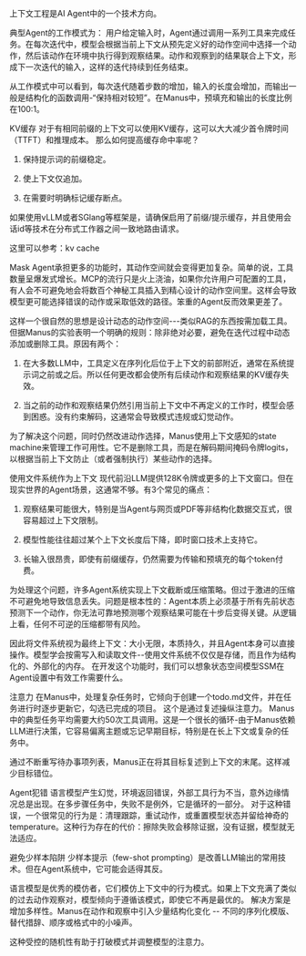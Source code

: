 上下文工程是AI Agent中的一个技术方向。

典型Agent的工作模式为： 用户给定输入时，Agent通过调用一系列工具来完成任务。在每次迭代中，模型会根据当前上下文从预先定义好的动作空间中选择一个动作，然后该动作在环境中执行得到观察结果。动作和观察到的结果联合上下文，形成下一次迭代的输入，这样的迭代持续到任务结束。

从工作模式中可以看到，每次迭代随着步数的增加，输入的长度会增加，而输出一般是结构化的函数调用-“保持相对较短”。在Manus中，预填充和输出的长度比例在100:1。

KV缓存
对于有相同前缀的上下文可以使用KV缓存，这可以大大减少首令牌时间（TTFT）和推理成本。 那么如何提高缓存命中率呢？

1. 保持提示词的前缀稳定。

2. 使上下文仅追加。

3. 在需要时明确标记缓存断点。

如果使用vLLM或者SGlang等框架是，请确保启用了前缀/提示缓存，并且使用会话id等技术在分布式工作器之间一致地路由请求。

这里可以参考：kv cache

Mask
Agent承担更多的功能时，其动作空间就会变得更加复杂。简单的说，工具数量呈爆发式增长。MCP的流行只是火上浇油，如果你允许用户可配置的工具，有人会不可避免地会将数百个神秘工具插入到精心设计的动作空间里。这样会导致模型更可能选择错误的动作或采取低效的路径。笨重的Agent反而效果更差了。

这样一个很自然的思想是设计动态的动作空间---类似RAG的东西按需加载工具。 但据Manus的实验表明一个明确的规则：除非绝对必要，避免在迭代过程中动态添加或删除工具。原因有两个：

1. 在大多数LLM中，工具定义在序列化后位于上下文的前部附近，通常在系统提示词之前或之后。所以任何更改都会使所有后续动作和观察结果的KV缓存失效。

2. 当之前的动作和观察结果仍然引用当前上下文中不再定义的工作时，模型会感到困惑。没有约束解码，这通常会导致模式违规或幻觉动作。

为了解决这个问题，同时仍然改进动作选择，Manus使用上下文感知的state machine来管理工作可用性。它不是删除工具，而是在解码期间掩码令牌logits，以根据当前上下文防止（或者强制执行）某些动作的选择。

使用文件系统作为上下文
现代前沿LLM提供128K令牌或更多的上下文窗口。但在现实世界的Agent场景，这通常不够。有3个常见的痛点：

1. 观察结果可能很大，特别是当Agent与网页或PDF等非结构化数据交互式，很容易超过上下文限制。

2. 模型性能往往超过某个上下文长度后下降，即时窗口技术上支持它。

3. 长输入很昂贵，即使有前缀缓存，仍然需要为传输和预填充的每个token付费。

为处理这个问题，许多Agent系统实现上下文截断或压缩策略。但过于激进的压缩不可避免地导致信息丢失。问题是根本性的：Agent本质上必须基于所有先前状态预测下一个动作，你无法可靠地预测哪个观察结果可能在十步后变得关键。从逻辑上看，任何不可逆的压缩都带有风险。

因此将文件系统视为最终上下文：大小无限，本质持久，并且Agent本身可以直接操作。模型学会按需写入和读取文件--使用文件系统不仅仅是存储，而且作为结构化的、外部化的内存。 在开发这个功能时，我们可以想象状态空间模型SSM在Agent设置中有效工作需要什么。

注意力
在Manus中，处理复杂任务时，它倾向于创建一个todo.md文件，并在任务进行时逐步更新它，勾选已完成的项目。 这个是通过复述操纵注意力。 Manus中的典型任务平均需要大约50次工具调用。这是一个很长的循环-由于Manus依赖LLM进行决策，它容易偏离主题或忘记早期目标，特别是在长上下文或复杂的任务中。

通过不断重写待办事项列表，Manus正在将其目标复述到上下文的末尾。这样减少目标错位。

Agent犯错
语言模型产生幻觉，环境返回错误，外部工具行为不当，意外边缘情况总是出现。在多步骤任务中，失败不是例外，它是循环的一部分。 对于这种错误，一个很常见的行为是：清理跟踪，重试动作，或重置模型状态并留给神奇的temperature。这种行为存在的代价：擦除失败会移除证据，没有证据，模型就无法适应。

避免少样本陷阱
少样本提示（few-shot prompting）是改善LLM输出的常用技术。但在Agent系统中，它可能会适得其反。

语言模型是优秀的模仿者，它们模仿上下文中的行为模式。如果上下文充满了类似的过去动作观察对，模型倾向于遵循该模式，即使它不再是最优的。 解决方案是增加多样性。Manus在动作和观察中引入少量结构化变化 -- 不同的序列化模版、替代措辞、顺序或格式中的小噪声。

这种受控的随机性有助于打破模式并调整模型的注意力。